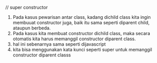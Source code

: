 // super constructor
1. Pada kasus pewarisan antar class, kadang dichild class kita ingin membuuat constructor juga, baik itu sama seperti diparent child, ataupun berbeda.
2. Pada kasus kita membuat constructor dichild class, maka secara otomatis kita harus memanggil constructor diparent class.
3. hal ini sebenarnya sama seperti dijavascript 
4. kita bisa menggunakan kata kunci seperti super untuk memanggil constructor diparent classs